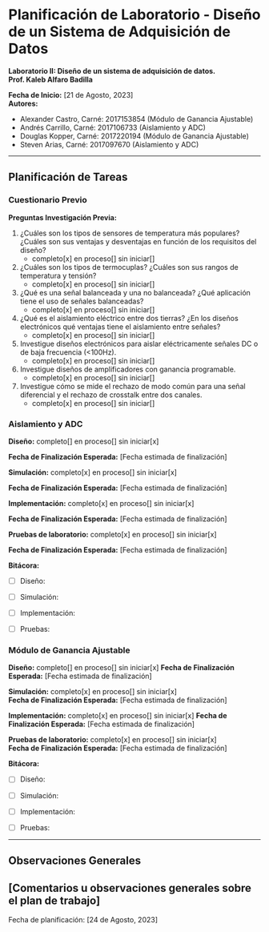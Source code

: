 # Planificación de Laboratorio - Diseño de un Sistema de Adquisición de Datos

**Laboratorio II: Diseño de un sistema de adquisición de datos.**  
**Prof. Kaleb Alfaro Badilla**

**Fecha de Inicio:** [21 de Agosto, 2023]  
**Autores:**  
- Alexander Castro, Carné: 2017153854 (Módulo de Ganancia Ajustable)  
- Andrés Carrillo, Carné: 2017106733 (Aislamiento y ADC)
- Douglas Kopper, Carné: 2017220194 (Módulo de Ganancia Ajustable)   
- Steven Arias, Carné: 2017097670 (Aislamiento y ADC)

---

## Planificación de Tareas

### Cuestionario Previo

**Preguntas Investigación Previa:**  
1. ¿Cuáles son los tipos de sensores de temperatura más populares? ¿Cuáles son sus ventajas y desventajas en función de los requisitos del diseño?
   - completo[x]    en proceso[]    sin iniciar[] 
2. ¿Cuáles son los tipos de termocuplas? ¿Cuáles son sus rangos de temperatura y tensión?
   - completo[x]    en proceso[]    sin iniciar[]  
3. ¿Qué es una señal balanceada y una no balanceada? ¿Qué aplicación tiene el uso de señales balanceadas?
   - completo[x]    en proceso[]    sin iniciar[] 
4. ¿Qué es el aislamiento eléctrico entre dos tierras? ¿En los diseños electrónicos qué ventajas tiene el aislamiento entre señales?
   - completo[x]    en proceso[]    sin iniciar[]  
5. Investigue diseños electrónicos para aislar eléctricamente señales DC o de baja frecuencia (<100Hz).
   - completo[x]    en proceso[]    sin iniciar[]  
6. Investigue diseños de amplificadores con ganancia programable.
   - completo[x]    en proceso[]    sin iniciar[]  
7. Investigue cómo se mide el rechazo de modo común para una señal diferencial y el rechazo de crosstalk entre dos canales.
   - completo[x]    en proceso[]    sin iniciar[]  


### Aislamiento y ADC

**Diseño:** completo[]    en proceso[]    sin iniciar[x]

**Fecha de Finalización Esperada:** [Fecha estimada de finalización]

**Simulación:** completo[x]    en proceso[]    sin iniciar[x]  

**Fecha de Finalización Esperada:** [Fecha estimada de finalización]

**Implementación:** completo[x]    en proceso[]    sin iniciar[x]

**Fecha de Finalización Esperada:** [Fecha estimada de finalización]

**Pruebas de laboratorio:** completo[x]    en proceso[]    sin iniciar[x]  

**Fecha de Finalización Esperada:** [Fecha estimada de finalización]

**Bitácora:**
- [ ] Diseño:

- [ ] Simulación:

- [ ] Implementación:

- [ ] Pruebas:


### Módulo de Ganancia Ajustable

**Diseño:** completo[]    en proceso[]    sin iniciar[x]
**Fecha de Finalización Esperada:** [Fecha estimada de finalización]

**Simulación:** completo[x]    en proceso[]    sin iniciar[x]  
**Fecha de Finalización Esperada:** [Fecha estimada de finalización]

**Implementación:** completo[x]    en proceso[]    sin iniciar[x]
**Fecha de Finalización Esperada:** [Fecha estimada de finalización]

**Pruebas de laboratorio:** completo[x]    en proceso[]    sin iniciar[x]  
**Fecha de Finalización Esperada:** [Fecha estimada de finalización]


**Bitácora:**
- [ ] Diseño:
- [ ] Simulación:
- [ ] Implementación:
- [ ] Pruebas:


---
## Observaciones Generales
[Comentarios u observaciones generales sobre el plan de trabajo]
---


Fecha de planificación: [24 de Agosto, 2023]
